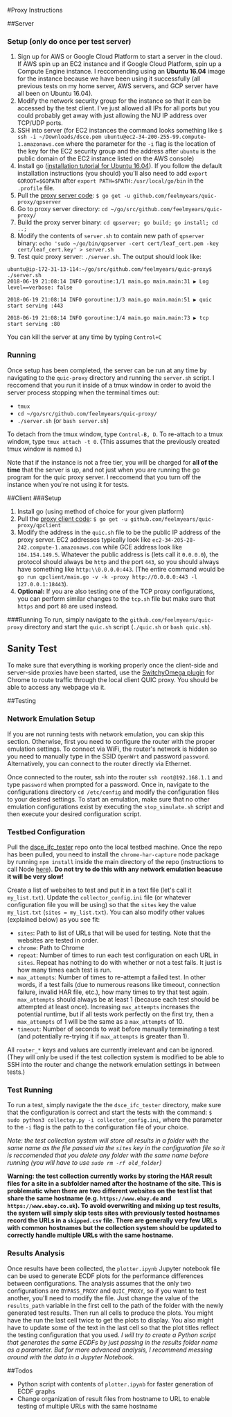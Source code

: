 #Proxy Instructions

##Server
### Setup (only do once per test server)
1. Sign up for AWS or Google Cloud Platform to start a server in the cloud. If AWS spin up an EC2 instance and if Google Cloud Platform, spin up a Compute Engine instance. I reccomending using an **Ubuntu 16.04** image for the instance because we have been using it successfully (all previous tests on my  home server, AWS servers, and GCP server have all been on Ubuntu 16.04).
2. Modify the network security group for the instance so that it can be accessed by the test client. I've just allowed all IPs for all ports but you could probably get away with just allowing the NU IP address over TCP/UDP ports. 
2. SSH into server (for EC2 instances the command looks something like `$ ssh -i ~/Downloads/dsce.pem ubuntu@ec2-34-200-255-99.compute-1.amazonaws.com` where the parameter for the `-i` flag is the location of the key for the EC2 security group and the address after `ubuntu` is the public domain of the EC2 instance listed on the AWS console)
3. Install go ([installation tutorial for Ubuntu 16.04](https://medium.com/@patdhlk/how-to-install-go-1-9-1-on-ubuntu-16-04-ee64c073cd79)). If you follow the default installation instructions (you should) you'll also need to add `export GOROOT=$GOPATH` after `export PATH=$PATH:/usr/local/go/bin` in the `.profile` file.
4. Pull the [proxy server code](https://github.com/feelmyears/quic-proxy): `$
go get -u github.com/feelmyears/quic-proxy/qpserver`
5. Go to proxy server directory: `cd ~/go/src/github.com/feelmyears/quic-proxy/`
6. Build the proxy server binary: `cd qpserver; go build; go install; cd ..;`
7. Modify the contents of `server.sh` to contain new path of `qpserver` binary: `echo 'sudo ~/go/bin/qpserver -cert cert/leaf_cert.pem -key cert/leaf_cert.key' > server.sh`
8. Test quic proxy server: `./server.sh`. The output should look like:

```
ubuntu@ip-172-31-13-114:~/go/src/github.com/feelmyears/quic-proxy$ ./server.sh
2018-06-19 21:08:14 INFO goroutine:1/1 main.go main.main:31 ▶ Log level==verbose: false

2018-06-19 21:08:14 INFO goroutine:1/3 main.go main.main:51 ▶ quic		start serving :443

2018-06-19 21:08:14 INFO goroutine:1/4 main.go main.main:73 ▶ tcp		 start serving :80

```
You can kill the server at any time by typing `Control+C` 

### Running
Once setup has been completed, the server can be run at any time by navigating to the `quic-proxy` directory and running the `server.sh` script. I reccomend that you run it inside of a tmux window in order to avoid the server process stopping when the terminal times out:

- `tmux`
-  `cd ~/go/src/github.com/feelmyears/quic-proxy/`
-  `./server.sh` (or `bash server.sh`)

To detach from the tmux window, type `Control-B, D`. To re-attach to a tmux window, type `tmux attach -t 0`. (This assumes that the previously created tmux window is named `0`.)

Note that if the instance is not a free tier, you will be charged for **all of the time** that the server is up, and not just when you are running the go program for the quic proxy server. I reccomend that you turn off the instance when you're not using it for tests.

##Client
###Setup
1. Install go (using method of choice for your given platform)
2. Pull the [proxy client code](https://github.com/feelmyears/quic-proxy): `$
go get -u github.com/feelmyears/quic-proxy/qpclient`
3. Modify the address in the `quic.sh` file to be the public IP address of the proxy server. EC2 addresses typically look like `ec2-34-205-28-242.compute-1.amazonaws.com` while GCE address look like `104.154.149.5`. Whatever the public address is (lets call it `0.0.0.0`), the protocol should always be `http` and the port `443`, so you should always have something like `http:\\0.0.0.0:443`. (The entire command would be `go run qpclient/main.go -v -k -proxy http://0.0.0.0:443 -l 127.0.0.1:18443`).
4. **Optional:** If you are also testing one of the TCP proxy configurations, you can perform similar changes to the `tcp.sh` file but make sure that `https` and port `80` are used instead. 

###Running
To run, simply navigate to the `github.com/feelmyears/quic-proxy` directory and start the `quic.sh` script (`./quic.sh` or `bash quic.sh`). 

## Sanity Test
To make sure that everything is working properly once the client-side and server-side proxies have been started, use the [SwitchyOmega plugin](https://chrome.google.com/webstore/detail/proxy-switchyomega/padekgcemlokbadohgkifijomclgjgif?hl=en) for Chrome to route traffic through the local client QUIC proxy. You should be able to access any webpage via it.

##Testing
### Network Emulation Setup
If you are not running tests with network emulation, you can skip this section. Otherwise, first you need to configure the router with the proper emulation settings. To connect via WiFi, the router's network is hidden so you need to manually type in the SSID `OpenWrt` and password `password`. Alternatively, you can connect to the router directly via Ethernet. 

Once connected to the router, ssh into the router `ssh root@192.168.1.1` and type `password` when prompted for a password. Once in, navigate to the configurations directory `cd /etc/config` and modify the configuration files to your desired settings. To start an emulation, make sure that no other emulation configurations exist by executing the `stop_simulate.sh` script and then execute your desired configuration script.


### Testbed Configuration
Pull the [dsce\_ifc\_tester](https://github.com/feelmyears/dsce_ifc_tester) repo onto the local testbed machine. Once the repo has been pulled, you need to install the `chrome-har-capture` node package by running `npm install` inside the main directory of the repo (instructions to call Node [here](https://nodejs.org/en/download/)). **Do not try to do this with any network emulation beacuse it will be very slow!**

Create a list of websites to test and put it in a text file (let's call it `my_list.txt`). Update the `collector_config.ini` file (or whatever configuration file you will be using) so that the `sites` key the value `my_list.txt` (`sites = my_list.txt`). You can also modify other values (explained below) as you see fit:

- `sites`: Path to list of URLs that will be used for testing. Note that the websites are tested in order.
- `chrome`: Path to Chrome
- `repeat`: Number of times to run each test configuration on each URL in `sites`. Repeat has nothing to do with whether or not a test fails. It just is how many times each test is run.
- `max_attempts`: Number of times to re-attempt a failed test. In other words, if a test fails (due to numerous reasons like timeout, connection failure, invalid HAR file, etc.), how many times to try that test again. `max_attempts` should always be at least 1 (because each test should be attempted at least once). Increasing `max_attempts` increases the potential runtime, but if all tests work perfectly on the first try, then a `max_attempts` of 1 will be the same as a `max_attempts` of 10.
- `timeout`: Number of seconds to wait before manually terminating a test (and potentially re-trying it if `max_attempts` is greater than 1).

All `router_*` keys and values are currently irrelevant and can be ignored. (They will only be used if the test collection system is modified to be able to SSH into the router and change the network emulation settings in between tests.)



### Test Running
To run a test, simply navigate the the `dsce_ifc_tester` directory, make sure that the configuration is correct and start the tests with the command: `$ sudo python3 collectoy.py -i collector_config.ini`, where the parameter to the `-i` flag is the path to the configuration file of your choice.

 *Note: the test collection system will store all results in a folder with the same name as the file passed via the `sites` key in the configuration file so it is reccomended that you delete any folder with the same name before running (you will have to use `sudo rm -rf old_folder`)*
 
 **Warning: the test collection currently works by storing the HAR result files for a site in a subfolder named after the hostname of the site. This is problematic when there are two different websites on the test list that share the same hostname (e.g. `https://www.ebay.de` and `https://www.ebay.co.uk`). To avoid overwriting and mixing up test results, the system will simply skip tests sites with previously tested hostnames record the URLs in a `skipped.csv` file. There are generally very few URLs with common hostnames but the collection system should be updated to correctly handle multiple URLs with the same hostname.**
 
### Results Analysis
Once results have been collected, the `plotter.ipynb` Jupyter notebook file can be used to generate ECDF plots for the performance differences between configurations. The analysis assumes that the only two configurations are `BYPASS_PROXY` and `QUIC_PROXY`, so if you want to test another, you'll need to modify the file. Just change the value of the `results_path` variable in the first cell to the path of the folder with the newly generated test results. Then run all cells to produce the plots. You might have the run the last cell twice to get the plots to display. You also might have to update some of the text in the last cell so that the plot titles reflect the testing configuration that you used. *I will try to create a Python script that generates the same ECDFs by just passing in the results folder name as a parameter. But for more advanced analysis, I recommend messing around with the data in a Jupyter Notebook.*

##Todos
- Python script with contents of `plotter.ipynb` for faster generation of ECDF graphs
- Change organization of result files from hostname to URL to enable testing of multiple URLs with the same hostname





